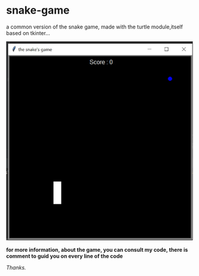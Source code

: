 # snake-game
a common version of the snake game, made with the turtle module,itself  based on tkinter...

![a picture of the game](./picture-of-the-game.jpg "a picture of the game")

**for more information, about the game, you can consult my code, there is comment to guid you on every line of the code**

_Thanks._
